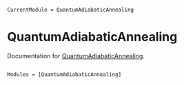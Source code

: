 ```@meta
CurrentModule = QuantumAdiabaticAnnealing
```

# QuantumAdiabaticAnnealing

Documentation for [QuantumAdiabaticAnnealing](https://github.com/Rose_max111/QuantumAdiabaticAnnealing.jl).

```@index
```

```@autodocs
Modules = [QuantumAdiabaticAnnealing]
```

